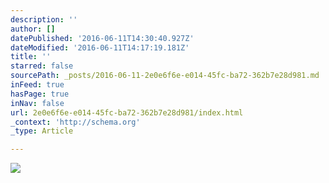 ```yaml
---
description: ''
author: []
datePublished: '2016-06-11T14:30:40.927Z'
dateModified: '2016-06-11T14:17:19.181Z'
title: ''
starred: false
sourcePath: _posts/2016-06-11-2e0e6f6e-e014-45fc-ba72-362b7e28d981.md
inFeed: true
hasPage: true
inNav: false
url: 2e0e6f6e-e014-45fc-ba72-362b7e28d981/index.html
_context: 'http://schema.org'
_type: Article

---
```

![](https://the-grid-user-content.s3-us-west-2.amazonaws.com/29ee8a99-8a81-4c04-b0d0-526a62a1a5a3.jpg)